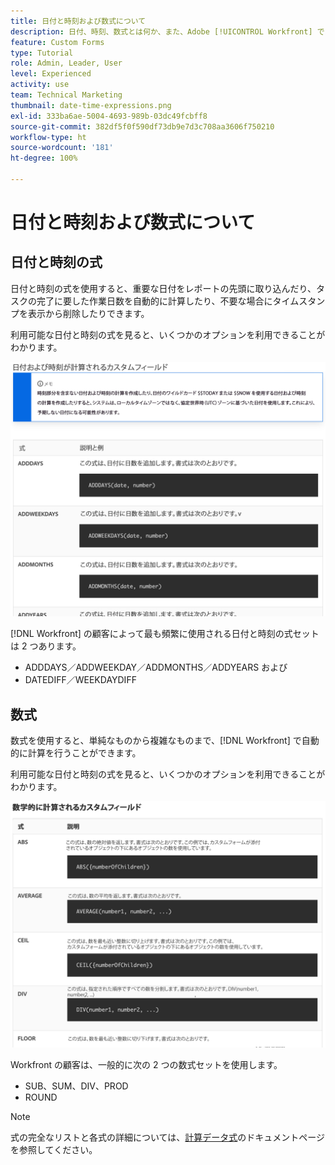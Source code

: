 ```yaml
---
title: 日付と時刻および数式について
description: 日付、時刻、数式とは何か、また、Adobe [!UICONTROL Workfront] でカスタムデータを作成する際にどれを使用できるかを学習します。
feature: Custom Forms
type: Tutorial
role: Admin, Leader, User
level: Experienced
activity: use
team: Technical Marketing
thumbnail: date-time-expressions.png
exl-id: 333ba6ae-5004-4693-989b-03dc49fcbff8
source-git-commit: 382df5f0f590df73db9e7d3c708aa3606f750210
workflow-type: ht
source-wordcount: '181'
ht-degree: 100%

---
```


# 日付と時刻および数式について

## 日付と時刻の式

日付と時刻の式を使用すると、重要な日付をレポートの先頭に取り込んだり、タスクの完了に要した作業日数を自動的に計算したり、不要な場合にタイムスタンプを表示から削除したりできます。

利用可能な日付と時刻の式を見ると、いくつかのオプションを利用できることがわかります。

![日付と時刻の式のサンプル](assets/datetimeexpressions01.png)

[!DNL Workfront] の顧客によって最も頻繁に使用される日付と時刻の式セットは 2 つあります。

* ADDDAYS／ADDWEEKDAY／ADDMONTHS／ADDYEARS および
* DATEDIFF／WEEKDAYDIFF

## 数式

数式を使用すると、単純なものから複雑なものまで、[!DNL Workfront] で自動的に計算を行うことができます。

利用可能な日付と時刻の式を見ると、いくつかのオプションを利用できることがわかります。

![数式のサンプル](assets/datetimeexpressions02.png)

Workfront の顧客は、一般的に次の 2 つの数式セットを使用します。

* SUB、SUM、DIV、PROD
* ROUND

>[!NOTE]
>
>式の完全なリストと各式の詳細については、[計算データ式](https://experienceleague.adobe.com/ja/docs/workfront/using/reporting/reports/calculated-custom-data/calculated-data-expressions)のドキュメントページを参照してください。

